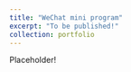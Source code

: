 ```yaml
---
title: "WeChat mini program"
excerpt: "To be published!"
collection: portfolio
---
```


Placeholder!
